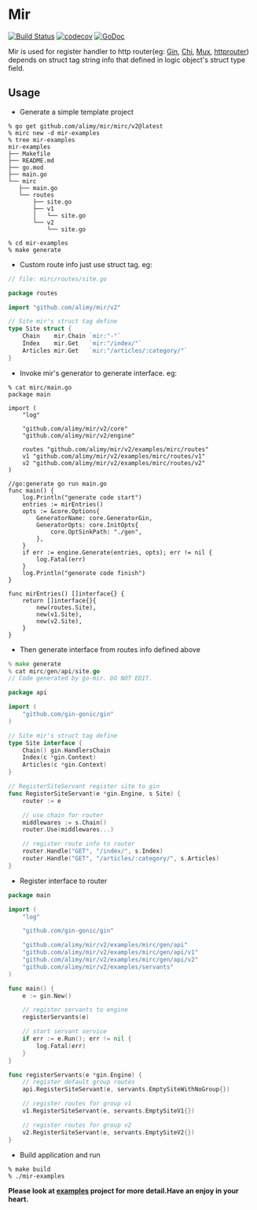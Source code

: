 # Mir
[![Build Status](https://api.travis-ci.com/alimy/mir.svg?branch=master)](https://travis-ci.com/alimy/mir)
[![codecov](https://codecov.io/gh/alimy/mir/branch/master/graph/badge.svg)](https://codecov.io/gh/alimy/mir)
[![GoDoc](https://godoc.org/github.com/alimy/mir?status.svg)](https://pkg.go.dev/github.com/alimy/mir/v2)

Mir is used for register handler to http router(eg: [Gin](https://github.com/gin-gonic/gin), [Chi](https://github.com/go-chi/chi), [Mux](https://github.com/gorilla/mux), [httprouter](https://github.com/julienschmidt/httprouter))
 depends on struct tag string info that defined in logic object's struct type field.
 
 ## Usage
 
 * Generate a simple template project
 ```
% go get github.com/alimy/mir/mirc/v2@latest
% mirc new -d mir-examples
% tree mir-examples
mir-examples
├── Makefile
├── README.md
├── go.mod
├── main.go
└── mirc
    ├── main.go
    └── routes
        ├── site.go
        ├── v1
        │   └── site.go
        └── v2
            └── site.go

% cd mir-examples
% make generate
 ```
 
 * Custom route info just use struct tag. eg:
```go
// file: mirc/routes/site.go

package routes

import "github.com/alimy/mir/v2"

// Site mir's struct tag define
type Site struct {
	Chain    mir.Chain `mir:"-"`
	Index    mir.Get   `mir:"/index/"`
	Articles mir.Get   `mir:"/articles/:category/"`
}
```

* Invoke mir's generator to generate interface. eg:
```
% cat mirc/main.go
package main

import (
	"log"

	"github.com/alimy/mir/v2/core"
	"github.com/alimy/mir/v2/engine"

	routes "github.com/alimy/mir/v2/examples/mirc/routes"
	v1 "github.com/alimy/mir/v2/examples/mirc/routes/v1"
	v2 "github.com/alimy/mir/v2/examples/mirc/routes/v2"
)

//go:generate go run main.go
func main() {
	log.Println("generate code start")
	entries := mirEntries()
	opts := &core.Options{
		GeneratorName: core.GeneratorGin,
		GeneratorOpts: core.InitOpts{
			core.OptSinkPath: "./gen",
		},
	}
	if err := engine.Generate(entries, opts); err != nil {
		log.Fatal(err)
	}
	log.Println("generate code finish")
}

func mirEntries() []interface{} {
	return []interface{}{
		new(routes.Site),
		new(v1.Site),
		new(v2.Site),
	}
}
```

* Then generate interface from routes info defined above
```go
% make generate
% cat mirc/gen/api/site.go
// Code generated by go-mir. DO NOT EDIT.

package api

import (
	"github.com/gin-gonic/gin"
)

// Site mir's struct tag define
type Site interface {
	Chain() gin.HandlersChain
	Index(c *gin.Context)
	Articles(c *gin.Context)
}

// RegisterSiteServant register site to gin
func RegisterSiteServant(e *gin.Engine, s Site) {
	router := e

	// use chain for router
	middlewares := s.Chain()
	router.Use(middlewares...)

	// register route info to router
	router.Handle("GET", "/index/", s.Index)
	router.Handle("GET", "/articles/:category/", s.Articles)
}
```

* Register interface to router
```go
package main

import (
	"log"

	"github.com/gin-gonic/gin"

	"github.com/alimy/mir/v2/examples/mirc/gen/api"
	"github.com/alimy/mir/v2/examples/mirc/gen/api/v1"
	"github.com/alimy/mir/v2/examples/mirc/gen/api/v2"
	"github.com/alimy/mir/v2/examples/servants"
)

func main() {
	e := gin.New()

	// register servants to engine
	registerServants(e)

	// start servant service
	if err := e.Run(); err != nil {
		log.Fatal(err)
	}
}

func registerServants(e *gin.Engine) {
	// register default group routes
	api.RegisterSiteServant(e, servants.EmptySiteWithNoGroup{})

	// register routes for group v1
	v1.RegisterSiteServant(e, servants.EmptySiteV1{})

	// register routes for group v2
	v2.RegisterSiteServant(e, servants.EmptySiteV2{})
}
```

* Build application and run

```shell
% make build
% ./mir-examples
```
**Please look at [examples](examples) project for more detail.Have an enjoy in your heart.**
